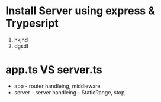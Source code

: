 # Install Server using express & Trypesript
1. hkjhd
2. dgsdf

# app.ts VS server.ts

* app - router handleing, middleware
* server - server handleing - StaticRange, stop, 
